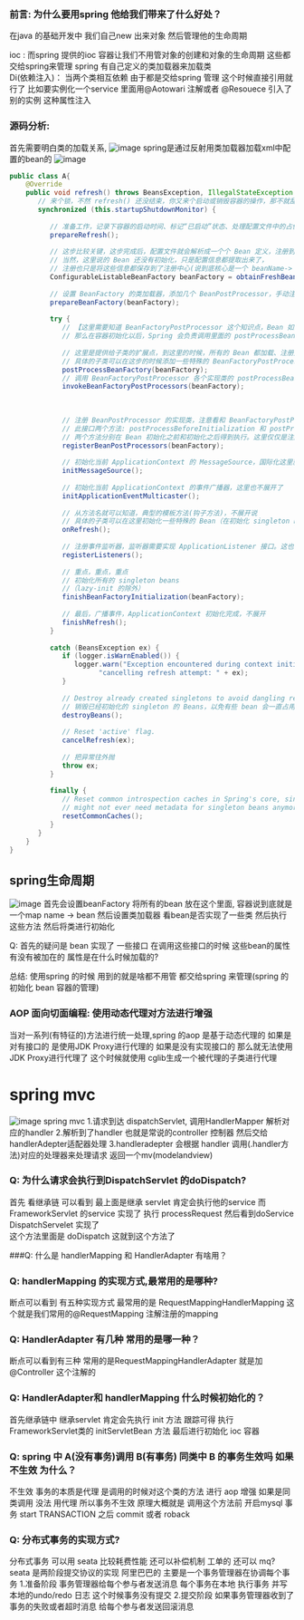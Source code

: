 ### 前言: 为什么要用spring  他给我们带来了什么好处？
   在java 的基础开发中 我们自己new 出来对象 然后管理他的生命周期  
   
   ioc : 而spring 提供的ioc 容器让我们不用管对象的创建和对象的生命周期 这些都交给spring来管理 spring 有自己定义的类加载器来加载类  
   Di(依赖注入)： 当两个类相互依赖  由于都是交给spring 管理 这个时候直接引用就行了   比如要实例化一个service 里面用@Aotowari 注解或者 @Resouece 引入了别的实例 这种属性注入

### 源码分析:
  首先需要明白类的加载关系,
  ![image](../image/spring之类图.png)
  spring是通过反射用类加载器加载xml中配置的bean的
  ![image](../image/spring之加载bean的方法.png)

```java
public class A{
    @Override
    public void refresh() throws BeansException, IllegalStateException {
       // 来个锁，不然 refresh() 还没结束，你又来个启动或销毁容器的操作，那不就乱套了嘛
       synchronized (this.startupShutdownMonitor) {
    
          // 准备工作，记录下容器的启动时间、标记“已启动”状态、处理配置文件中的占位符
          prepareRefresh();
    
          // 这步比较关键，这步完成后，配置文件就会解析成一个个 Bean 定义，注册到 BeanFactory 中，
          // 当然，这里说的 Bean 还没有初始化，只是配置信息都提取出来了，
          // 注册也只是将这些信息都保存到了注册中心(说到底核心是一个 beanName-> beanDefinition 的 map)
          ConfigurableListableBeanFactory beanFactory = obtainFreshBeanFactory();
    
          // 设置 BeanFactory 的类加载器，添加几个 BeanPostProcessor，手动注册几个特殊的 bean
          prepareBeanFactory(beanFactory);
    
          try {
             // 【这里需要知道 BeanFactoryPostProcessor 这个知识点，Bean 如果实现了此接口，
             // 那么在容器初始化以后，Spring 会负责调用里面的 postProcessBeanFactory 方法。】
    
             // 这里是提供给子类的扩展点，到这里的时候，所有的 Bean 都加载、注册完成了，但是都还没有初始化
             // 具体的子类可以在这步的时候添加一些特殊的 BeanFactoryPostProcessor 的实现类或做点什么事
             postProcessBeanFactory(beanFactory);
             // 调用 BeanFactoryPostProcessor 各个实现类的 postProcessBeanFactory(factory) 回调方法
             invokeBeanFactoryPostProcessors(beanFactory);          
    
    
    
             // 注册 BeanPostProcessor 的实现类，注意看和 BeanFactoryPostProcessor 的区别
             // 此接口两个方法: postProcessBeforeInitialization 和 postProcessAfterInitialization
             // 两个方法分别在 Bean 初始化之前和初始化之后得到执行。这里仅仅是注册，之后会看到回调这两方法的时机
             registerBeanPostProcessors(beanFactory);
    
             // 初始化当前 ApplicationContext 的 MessageSource，国际化这里就不展开说了，不然没完没了了
             initMessageSource();
    
             // 初始化当前 ApplicationContext 的事件广播器，这里也不展开了
             initApplicationEventMulticaster();
    
             // 从方法名就可以知道，典型的模板方法(钩子方法)，不展开说
             // 具体的子类可以在这里初始化一些特殊的 Bean（在初始化 singleton beans 之前）
             onRefresh();
    
             // 注册事件监听器，监听器需要实现 ApplicationListener 接口。这也不是我们的重点，过
             registerListeners();
    
             // 重点，重点，重点
             // 初始化所有的 singleton beans
             //（lazy-init 的除外）
             finishBeanFactoryInitialization(beanFactory);
    
             // 最后，广播事件，ApplicationContext 初始化完成，不展开
             finishRefresh();
          }
    
          catch (BeansException ex) {
             if (logger.isWarnEnabled()) {
                logger.warn("Exception encountered during context initialization - " +
                      "cancelling refresh attempt: " + ex);
             }
    
             // Destroy already created singletons to avoid dangling resources.
             // 销毁已经初始化的 singleton 的 Beans，以免有些 bean 会一直占用资源
             destroyBeans();
    
             // Reset 'active' flag.
             cancelRefresh(ex);
    
             // 把异常往外抛
             throw ex;
          }
    
          finally {
             // Reset common introspection caches in Spring's core, since we
             // might not ever need metadata for singleton beans anymore...
             resetCommonCaches();
          }
       }
    }
}
```

## spring生命周期
   ![image](../image/spring对象的生命周期.png)
  首先会设置beanFactory 将所有的bean 放在这个里面, 容器说到底就是一个map  name -> bean  然后设置类加载器 看bean是否实现了一些类 然后执行这些方法 然后将类进行初始化 
  
Q: 首先的疑问是 bean 实现了 一些接口 在调用这些接口的时候 这些bean的属性有没有被加在的  属性是在什么时候加载的?

总结: 使用spring 的时候 用到的就是啥都不用管 都交给spring 来管理(spring 的初始化 bean 容器的管理) 


### AOP 面向切面编程: 使用动态代理对方法进行增强
   当对一系列(有特征的)方法进行统一处理,spring 的aop 是基于动态代理的 如果是对有接口的 是使用JDK Proxy进行代理的
   如果是没有实现接口的 那么就无法使用JDK Proxy进行代理了 这个时候就使用 cglib生成一个被代理的子类进行代理


# spring mvc 
![image](../image/spring%20mvc%20运行流程.png)
   spring mvc 
   1.请求到达 dispatchServlet, 调用HandlerMapper 解析对应的handler 
   2.解析到了handler 也就是常说的controller 控制器 然后交给 handlerAdepter适配器处理
   3.handleradepter 会根据 handler 调用(.handler方法)对应的处理器来处理请求 返回一个mv(modelandview)
   



### Q: 为什么请求会执行到DispatchServlet 的doDispatch?
   首先 看继承链 可以看到 最上面是继承 servlet 肯定会执行他的service 而 FrameworkServlet 的service 实现了 执行  processRequest 然后看到doService DispatchServelet 实现了  
   这个方法里面是  doDispatch 这就到这个方法了 

###Q: 什么是 handlerMapping 和 HandlerAdapter 有啥用？
   

### Q: handlerMapping 的实现方式,最常用的是哪种?
   断点可以看到 有五种实现方式 最常用的是 RequestMappingHandlerMapping 这个就是我们常用的@RequestMapping 注解注册的mapping 

### Q: HandlerAdapter 有几种 常用的是哪一种？
   断点可以看到有三种  常用的是RequestMappingHandlerAdapter  就是加@Controller 这个注解的

### Q: HandlerAdapter和 handlerMapping 什么时候初始化的？
   首先继承链中 继承servlet 肯定会先执行 init 方法 跟踪可得 执行FrameworkServlet类的 initServletBean 方法 最后进行初始化 ioc 容器


### Q: spring 中 A(没有事务)调用 B(有事务) 同类中 B 的事务生效吗 如果不生效 为什么？
   不生效 事务的本质是代理 是调用的时候对这个类的方法 进行 aop 增强 如果是同类调用 没法 用代理  所以事务不生效
   原理大概就是 调用这个方法前 开启mysql 事务 start TRANSACTION 之后 commit 或者 roback   

### Q: 分布式事务的实现方式?
   分布式事务 可以用 seata 比较耗费性能  还可以补偿机制 工单的   还可以 mq?
   seata 是两阶段提交协议的实现 阿里巴巴的 主要是一个事务管理器在协调每个事务 
        1.准备阶段  事务管理器给每个参与者发送消息 每个事务在本地 执行事务 并写本地的undo/redo 日志 这个时候事务没有提交
        2.提交阶段 如果事务管理器收到了 事务的失败或者超时消息 给每个参与者发送回滚消息 












